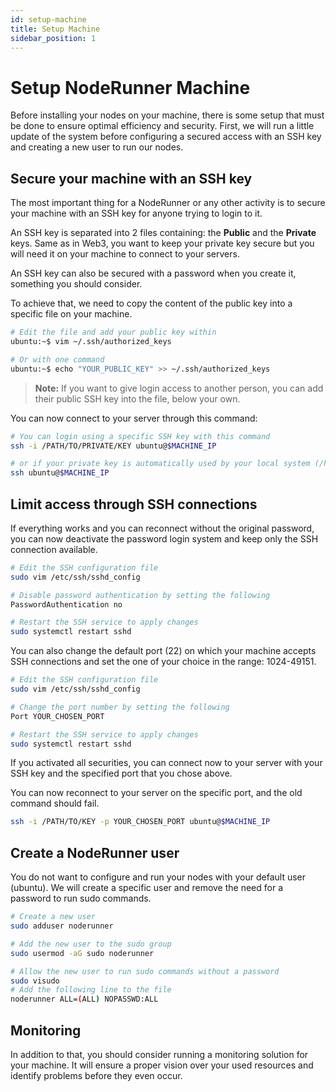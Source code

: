 ```yaml
---
id: setup-machine
title: Setup Machine
sidebar_position: 1
---
```


# Setup NodeRunner Machine

Before installing your nodes on your machine, there is some setup that must be done to ensure optimal efficiency and security.
First, we will run a little update of the system before configuring a secured access with an SSH key and creating a new user to run our nodes.

## Secure your machine with an SSH key

The most important thing for a NodeRunner or any other activity is to secure your machine with an SSH key for anyone trying to login to it. 

An SSH key is separated into 2 files containing: the **Public** and the **Private** keys. Same as in Web3, you want to keep your private key secure but you will need it on your machine to connect to your servers.

An SSH key can also be secured with a password when you create it, something you should consider.

To achieve that, we need to copy the content of the public key into a specific file on your machine.

```bash
# Edit the file and add your public key within
ubuntu:~$ vim ~/.ssh/authorized_keys

# Or with one command
ubuntu:~$ echo "YOUR_PUBLIC_KEY" >> ~/.ssh/authorized_keys
```

> **Note:** If you want to give login access to another person, you can add their public SSH key into the file, below your own.

You can now connect to your server through this command:
```bash
# You can login using a specific SSH key with this command
ssh -i /PATH/TO/PRIVATE/KEY ubuntu@$MACHINE_IP

# or if your private key is automatically used by your local system (/home/.ssh/id_rsa).
ssh ubuntu@$MACHINE_IP
```

## Limit access through SSH connections

If everything works and you can reconnect without the original password, you can now deactivate the password login system and keep only the SSH connection available.

```bash
# Edit the SSH configuration file
sudo vim /etc/ssh/sshd_config

# Disable password authentication by setting the following
PasswordAuthentication no

# Restart the SSH service to apply changes
sudo systemctl restart sshd
```

You can also change the default port (22) on which your machine accepts SSH connections and set the one of your choice in the range: 1024-49151.

```bash
# Edit the SSH configuration file
sudo vim /etc/ssh/sshd_config

# Change the port number by setting the following
Port YOUR_CHOSEN_PORT

# Restart the SSH service to apply changes
sudo systemctl restart sshd
```

If you activated all securities, you can connect now to your server with your SSH key and the specified port that you chose above.

You can now reconnect to your server on the specific port, and the old command should fail.

```bash
ssh -i /PATH/TO/KEY -p YOUR_CHOSEN_PORT ubuntu@$MACHINE_IP
```

## Create a NodeRunner user

You do not want to configure and run your nodes with your default user (ubuntu). We will create a specific user and remove the need for a password to run sudo commands.

```bash
# Create a new user
sudo adduser noderunner

# Add the new user to the sudo group
sudo usermod -aG sudo noderunner

# Allow the new user to run sudo commands without a password
sudo visudo
# Add the following line to the file
noderunner ALL=(ALL) NOPASSWD:ALL
```

## Monitoring

In addition to that, you should consider running a monitoring solution for your machine. It will ensure a proper vision over your used resources and identify problems before they even occur.
